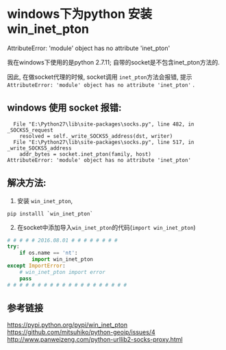 # windows下为python 安装 win_inet_pton
 
AttributeError: 'module' object has no attribute 'inet_pton'

我在windows下使用的是python 2.7.11; 自带的socket是不包含inet_pton方法的. 

因此, 在做socket代理的时候, socket调用 `inet_pton`方法会报错, 提示 `AttributeError: 'module' object has no attribute 'inet_pton'` .


## windows 使用 socket 报错: 

```
  File "E:\Python27\lib\site-packages\socks.py", line 482, in _SOCKS5_request
    resolved = self._write_SOCKS5_address(dst, writer)
  File "E:\Python27\lib\site-packages\socks.py", line 517, in _write_SOCKS5_address
    addr_bytes = socket.inet_pton(family, host)
AttributeError: 'module' object has no attribute 'inet_pton'
```

## 解决方法:
1. 安装 `win_inet_pton`,
```
pip installl `win_inet_pton`
```
2. 在socket中添加导入`win_inet_pton`的代码(`import win_inet_pton`)

```python
# # # # # 2016.08.01 # # # # # # # #
try:
    if os.name == 'nt':
        import win_inet_pton
except ImportError:
    # win_inet_pton import error
    pass
# # # # # # # # # # # # # # # # # # # #
```

## 参考链接
https://pypi.python.org/pypi/win_inet_pton
https://github.com/mitsuhiko/python-geoip/issues/4
http://www.panweizeng.com/python-urllib2-socks-proxy.html

